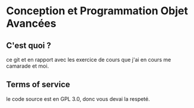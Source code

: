 # Conception et Programmation Objet Avancées

## C'est quoi ?

ce git et en rapport avec les exercice de cours que j'ai en cours me camarade et moi.

## Terms of service

le code source est en GPL 3.0, donc vous devai la respeté.